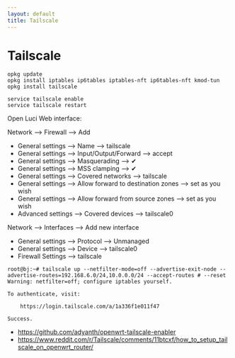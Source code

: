 ```yaml
---
layout: default
title: Tailscale
---
```


# Tailscale

```shell
opkg update
opkg install iptables ip6tables iptables-nft ip6tables-nft kmod-tun
opkg install tailscale

```

```shell
service tailscale enable
service tailscale restart
```

Open Luci Web interface:

Network --> Firewall --> Add

+ General settings --> Name --> tailscale
+ General settings --> Input/Output/Forward --> accept
+ General settings --> Masquerading --> ✔
+ General settings --> MSS clamping --> ✔
+ General settings --> Covered networks --> tailscale
+ General settings --> Allow forward to destination zones --> set as you wish
+ General settings --> Allow forward from source zones --> set as you wish
+ Advanced settings --> Covered devices --> tailscale0

Network --> Interfaces --> Add new interface

+ General settings --> Protocol --> Unmanaged
+ General settings --> Device --> tailscale0
+ Firewall Settings --> tailscale

```shell
root@bj:~# tailscale up --netfilter-mode=off --advertise-exit-node --advertise-routes=192.168.6.0/24,10.0.0.0/24 --accept-routes # --reset
Warning: netfilter=off; configure iptables yourself.

To authenticate, visit:

	https://login.tailscale.com/a/1a336f1e011f47

Success.
```

+ https://github.com/adyanth/openwrt-tailscale-enabler
+ https://www.reddit.com/r/Tailscale/comments/11btcxf/how_to_setup_tailscale_on_openwrt_router/
